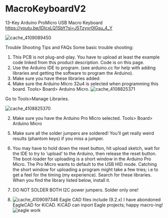 # MacroKeyboardV2
13-Key Arduino ProMicro USB Macro Keyboard
https://youtu.be/IDlcxLQ1SbY?si=J5Tzyvr0lGsu_4_Y

![cache_4109089450](https://github.com/retrobuiltRyan/MacroKeyboardV2/assets/68818321/6268292e-356e-4ce5-aecd-476bc4bc1897)


Trouble Shooting Tips and FAQs
Some basic trouble shooting:

 1. This PCB is not plug-and-play. You have to upload at least the example code linked from this product description. Code is on this page.
 2. Use the Arduino IDE to program. (see arduino.cc for help with adding libraries and getting the software to program the Arduino).
 3. Make sure you have these libraries added:
 4. Make sure the Arduino Micro 32u4 is selected when programming this board. Tools> Board> Arduino Micro.
 ![cache_4108825371](https://github.com/retrobuiltRyan/MacroKeyboardV2/assets/68818321/db1c5b3a-c5bf-4db2-9a99-5da5c854a6f8)

Go to Tools>Manage Libraries.


![cache_4108825370](https://github.com/retrobuiltRyan/MacroKeyboardV2/assets/68818321/09200526-0732-40ad-bdef-3d5f52008c62)

2) Make sure you have the Arduino Pro Micro selected. Tools> Board> Arduino Micro

5. Make sure all the solder jumpers are soldered! You’ll get really weird results (phantom keys) if you miss a jumper.

6. You may have to hold down the reset button, hit upload sketch, wait for the IDE to try to ‘upload’ to the Arduino, then release the reset button.
The boot-loader for uploading is a short window in the Arduino Pro Micro. The Pro Micro wants to default to the USB HID mode. Catching the short window for uploading a program might take a few tries; i.e to get a feel for the timing (my experience).
Search for these libraries. When you find the library listed below, install it.
7. DO NOT SOLDER BOTH I2C power jumpers. Solder only one!
8. ![cache_4109097346](https://github.com/retrobuiltRyan/MacroKeyboardV2/assets/68818321/747f8cd8-cfca-4bee-a014-230513090e00)
Eagle CAD files include (9.2.x) I have abondoned EagleCAD for KiCAD. KiCAD can inport Eagle projects; happy macro-ing!![eagle work](https://github.com/user-attachments/assets/f8c11977-8c12-4714-a14c-ce30a52834c1)
